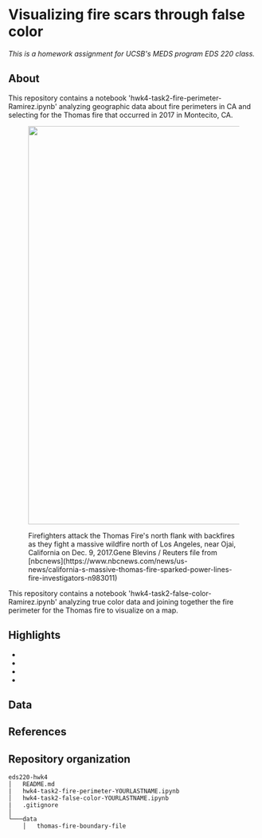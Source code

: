 # Visualizing fire scars through false color
*This is a homework assignment for UCSB's MEDS program EDS 220 class.*

## About
This repository contains a notebook 'hwk4-task2-fire-perimeter-Ramirez.ipynb' analyzing geographic data about fire perimeters in CA and selecting for the Thomas fire that occurred in 2017 in Montecito, CA. 
<figure>
<p align="center">
<img 
  src="/images/thomas_fires_nbcnews_Blevins" 
  width="800"
  >
  <figcaption>
Firefighters attack the Thomas Fire's north flank with backfires as they fight a massive wildfire north of Los Angeles, near Ojai, California on Dec. 9, 2017.Gene Blevins / Reuters file from [nbcnews](https://www.nbcnews.com/news/us-news/california-s-massive-thomas-fire-sparked-power-lines-fire-investigators-n983011) 
  </figcaption>
</p>
</figure>
This repository contains a notebook 'hwk4-task2-false-color-Ramirez.ipynb' analyzing true color data and joining together the fire perimeter for the Thomas fire to visualize on a map. 

## Highlights

-
-
-
-

## Data

## References

## Repository organization

```
eds220-hwk4
│   README.md
|   hwk4-task2-fire-perimeter-YOURLASTNAME.ipynb
│   hwk4-task2-false-color-YOURLASTNAME.ipynb
|   .gitignore
│
└───data
    │   thomas-fire-boundary-file
```
